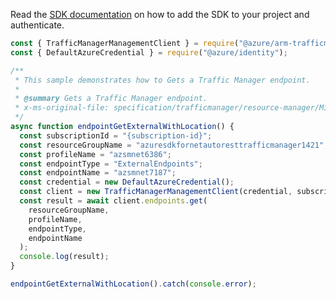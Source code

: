 Read the [SDK documentation](https://github.com/Azure/azure-sdk-for-js/blob/%40azure%2Farm-trafficmanager_6.0.1/sdk/trafficmanager/arm-trafficmanager/README.md) on how to add the SDK to your project and authenticate.

```javascript
const { TrafficManagerManagementClient } = require("@azure/arm-trafficmanager");
const { DefaultAzureCredential } = require("@azure/identity");

/**
 * This sample demonstrates how to Gets a Traffic Manager endpoint.
 *
 * @summary Gets a Traffic Manager endpoint.
 * x-ms-original-file: specification/trafficmanager/resource-manager/Microsoft.Network/stable/2018-08-01/examples/Endpoint-GET-External-WithLocation.json
 */
async function endpointGetExternalWithLocation() {
  const subscriptionId = "{subscription-id}";
  const resourceGroupName = "azuresdkfornetautoresttrafficmanager1421";
  const profileName = "azsmnet6386";
  const endpointType = "ExternalEndpoints";
  const endpointName = "azsmnet7187";
  const credential = new DefaultAzureCredential();
  const client = new TrafficManagerManagementClient(credential, subscriptionId);
  const result = await client.endpoints.get(
    resourceGroupName,
    profileName,
    endpointType,
    endpointName
  );
  console.log(result);
}

endpointGetExternalWithLocation().catch(console.error);
```
